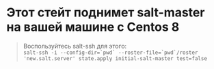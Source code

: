 # Этот стейт поднимет salt-master на вашей машине с Centos 8
> Воспользуйтесь salt-ssh для этого:  
``salt-ssh -i --config-dir=`pwd` --roster-file=`pwd`/roster 'new.salt.server' state.apply initial-salt-master test=false``
